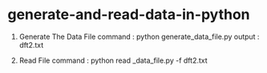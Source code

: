 # generate-and-read-data-in-python
1. Generate The Data File
	command : python generate_data_file.py
	output : dft2.txt

2. Read File
	command : python read _data_file.py -f dft2.txt 